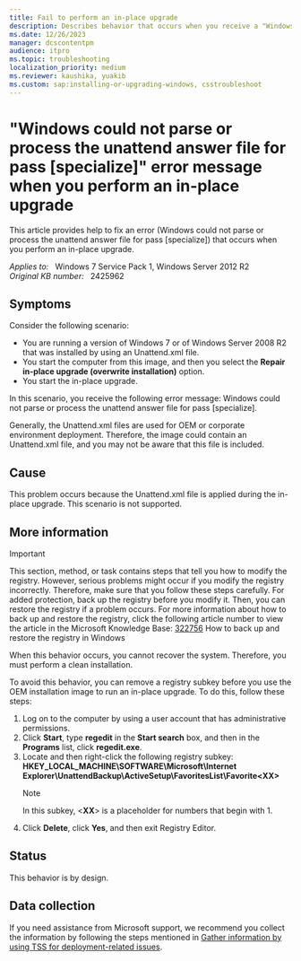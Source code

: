 ```yaml
---
title: Fail to perform an in-place upgrade
description: Describes behavior that occurs when you receive a "Windows could not parse or process the unattend answer file for pass [specialize]" error message when you perform an in-place upgrade. This behavior occurs on computers that are running Windows 7 or Windows Server 2008 R2.
ms.date: 12/26/2023
manager: dcscontentpm
audience: itpro
ms.topic: troubleshooting
localization_priority: medium
ms.reviewer: kaushika, yuakib
ms.custom: sap:installing-or-upgrading-windows, csstroubleshoot
---
```

# "Windows could not parse or process the unattend answer file for pass [specialize]" error message when you perform an in-place upgrade

This article provides help to fix an error (Windows could not parse or process the unattend answer file for pass [specialize]) that occurs when you perform an in-place upgrade.

_Applies to:_ &nbsp; Windows 7 Service Pack 1, Windows Server 2012 R2  
_Original KB number:_ &nbsp; 2425962

## Symptoms

Consider the following scenario:

- You are running a version of Windows 7 or of Windows Server 2008 R2 that was installed by using an Unattend.xml file.
- You start the computer from this image, and then you select the **Repair in-place upgrade (overwrite installation)** option.
- You start the in-place upgrade.

In this scenario, you receive the following error message: Windows could not parse or process the unattend answer file for pass [specialize].

Generally, the Unattend.xml files are used for OEM or corporate environment deployment. Therefore, the image could contain an Unattend.xml file, and you may not be aware that this file is included.

## Cause

This problem occurs because the Unattend.xml file is applied during the in-place upgrade. This scenario is not supported.

## More information

> [!IMPORTANT]
> This section, method, or task contains steps that tell you how to modify the registry. However, serious problems might occur if you modify the registry incorrectly. Therefore, make sure that you follow these steps carefully. For added protection, back up the registry before you modify it. Then, you can restore the registry if a problem occurs. For more information about how to back up and restore the registry, click the following article number to view the article in the Microsoft Knowledge Base: [322756](https://support.microsoft.com/help/322756) How to back up and restore the registry in Windows  

When this behavior occurs, you cannot recover the system. Therefore, you must perform a clean installation.

To avoid this behavior, you can remove a registry subkey before you use the OEM installation image to run an in-place upgrade. To do this, follow these steps:

1. Log on to the computer by using a user account that has administrative permissions.
2. Click **Start**, type **regedit** in the **Start search** box, and then in the **Programs** list, click **regedit.exe**.
3. Locate and then right-click the following registry subkey: **HKEY_LOCAL_MACHINE\SOFTWARE\Microsoft\Internet Explorer\UnattendBackup\ActiveSetup\FavoritesList\Favorite\<XX>**  
    > [!NOTE]
    >  In this subkey, \<**XX**> is a placeholder for numbers that begin with 1.
4. Click **Delete**, click **Yes**, and then exit Registry Editor.

## Status

This behavior is by design.

## Data collection

If you need assistance from Microsoft support, we recommend you collect the information by following the steps mentioned in [Gather information by using TSS for deployment-related issues](../windows-troubleshooters/gather-information-using-tss-deployment.md).
